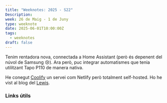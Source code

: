 ```yaml
---
title: "Weeknotes: 2025 - S22"
Description: 
week: 26 de Maig - 1 de Juny
type: weeknote
date: 2025-06-01T10:00:00Z
tags:
  - weeknotes
draft: false
---
```

Tenim rentadora nova, connectada a Home Assistant (però és depenent del núvol de Samsung 😢). Ara  però, puc integrar automatismes que tenia utilitzant Tapo P110 de manera nativa.

He conegut [Coolify](https://coolify.io/) un servei com Netlify però totalment self-hosted. Ho he vist al blog del [Lewis](https://lewisdale.dev/post/using-coolify-for-deploying-11ty/).

### Links útils
